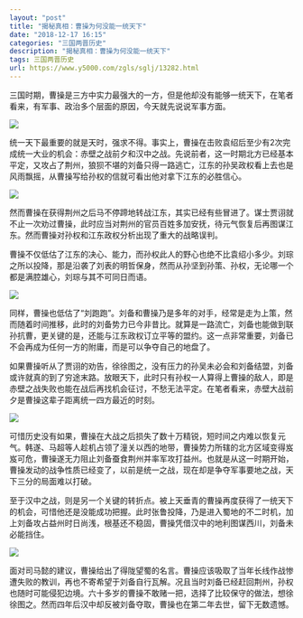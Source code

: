 ```yaml
---
layout: "post"
title: "揭秘真相：曹操为何没能一统天下"
date: "2018-12-17 16:15"
categories: "三国两晋历史"
description: "揭秘真相：曹操为何没能一统天下"
tags: 三国两晋历史
url: https://www.y5000.com/zgls/sglj/13282.html
---
```






三国时期，曹操是三方中实力最强大的一方，但是他却没有能够一统天下，在笔者看来，有军事、政治多个层面的原因，今天就先说说军事方面。

![](https://img.y5000.com/uploads/allimg/170213/8-1F213143IIE.jpg)

统一天下最重要的就是天时，强求不得。事实上，曹操在击败袁绍后至少有2次完成统一大业的机会：赤壁之战前夕和汉中之战。先说前者，这一时期北方已经基本平定，又攻占了荆州，狼狈不堪的刘备只得一路逃亡，江东的孙吴政权看上去也是风雨飘摇，从曹操写给孙权的信就可看出他对拿下江东的必胜信心。

![](https://img.y5000.com/uploads/allimg/170213/8-1F213143JI64.jpg)

然而曹操在获得荆州之后马不停蹄地转战江东，其实已经有些冒进了。谋士贾诩就不止一次劝过曹操，此时应当对荆州的官员百姓多加安抚，待元气恢复后再图谋江东。然而曹操对孙权和江东政权分析出现了重大的战略误判。

曹操不仅低估了江东的决心、能力，而孙权此人的野心也绝不比袁绍小多少。刘琮之所以投降，那是沿袭了刘表的明哲保身，然而从孙坚到孙策、孙权，无论哪一个都是满腔雄心，刘琮与其不可同日而语。

![](https://img.y5000.com/uploads/allimg/170213/8-1F213143K5V6.jpg)

同样，曹操也低估了“刘跑跑”。刘备和曹操乃是多年的对手，经常是走为上策，然而随着时间推移，此时的刘备势力已今非昔比。就算是一路流亡，刘备也能做到联孙抗曹，更关键的是，还能与江东政权订立平等的盟约。这一点非常重要，刘备已不会再成为任何一方的附庸，而是可以争夺自己的地盘了。

如果曹操听从了贾诩的劝告，徐徐图之，没有压力的孙吴未必会和刘备结盟，刘备或许就真的到了穷途末路。放眼天下，此时只有孙权一人算得上曹操的敌人，即是赤壁之战失败也能在战后再找机会征讨，不愁无法平定。在笔者看来，赤壁大战前夕是曹操这辈子距离统一四方最近的时刻。

![](https://img.y5000.com/uploads/allimg/170213/8-1F213143P3103.jpg)

可惜历史没有如果，曹操在大战之后损失了数十万精锐，短时间之内难以恢复元气。韩遂、马超等人趁机占领了潼关以西的地带，曹操势力所辖的北方区域变得岌岌可危，曹操遂无力阻止刘备蚕食荆州并率军攻打益州。也就是从这一时期开始，曹操发动的战争性质已经变了，以前是统一之战，现在却是争夺军事要地之战，天下三分的局面难以打破。

至于汉中之战，则是另一个关键的转折点。被上天垂青的曹操再度获得了一统天下的机会，可惜他还是没能成功把握。此时张鲁投降，乃是进入蜀地的不二时机，加上刘备攻占益州时日尚浅，根基还不稳固，曹操凭借汉中的地利图谋西川，刘备未必能挡住。

![](https://img.y5000.com/uploads/allimg/170213/8-1F213143QX23.jpg)

面对司马懿的建议，曹操给出了得陇望蜀的名言。曹操应该吸取了当年长线作战惨遭失败的教训，再也不寄希望于刘备自行瓦解。况且当时刘备已经赶回荆州，孙权也随时可能侵犯边境。六十多岁的曹操不敢赌一把，选择了比较保守的做法，想徐徐图之。然而四年后汉中却反被刘备夺取，曹操也在第二年去世，留下无数遗憾。
